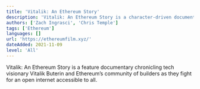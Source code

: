 ```yaml
---
title: 'Vitalik: An Ethereum Story'
description: 'Vitalik: An Ethereum Story is a character-driven documentary film on the challenges and rewards of building a new world.'
authors: ['Zach Ingrasci', 'Chris Temple']
tags: ['Ethereum']
languages: []
url: 'https://ethereumfilm.xyz/'
dateAdded: 2021-11-09
level: 'All'
---
```


Vitalik: An Ethereum Story is a feature documentary chronicling tech visionary Vitalik Buterin and Ethereum’s community of builders as they fight for an open internet accessible to all.
